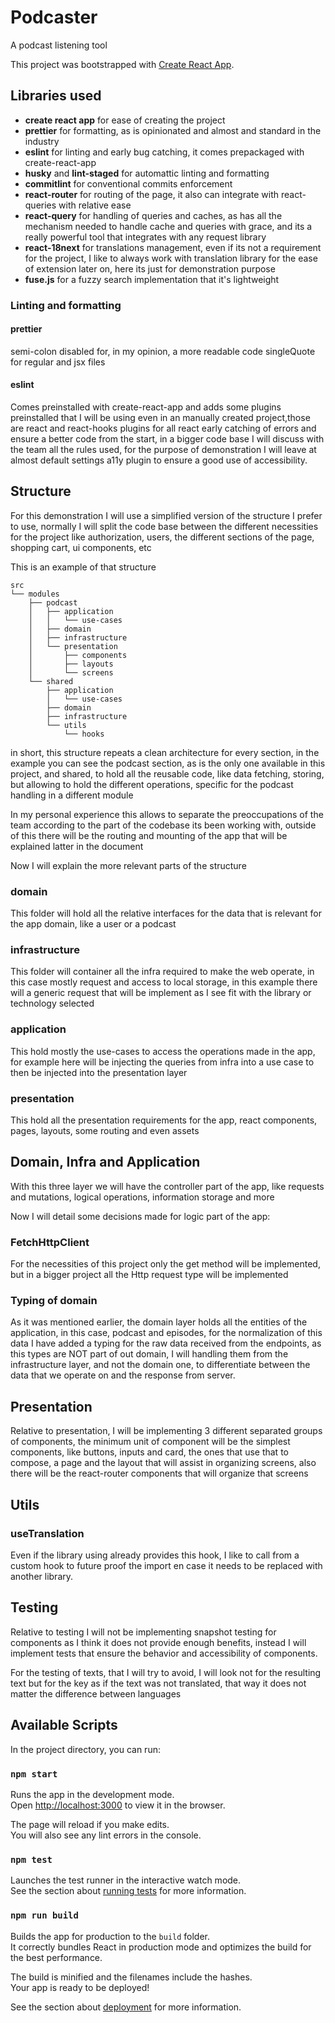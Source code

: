 # Podcaster

A podcast listening tool

This project was bootstrapped with [Create React App](https://github.com/facebook/create-react-app).

## Libraries used

- **create react app** for ease of creating the project
- **prettier** for formatting, as is opinionated and almost and standard in the industry
- **eslint** for linting and early bug catching, it comes prepackaged with create-react-app
- **husky** and **lint-staged** for automattic linting and formatting
- **commitlint** for conventional commits enforcement
- **react-router** for routing of the page, it also can integrate with react-queries with relative ease
- **react-query** for handling of queries and caches, as has all the mechanism needed to handle cache and queries with grace, and its a really powerful tool that integrates with any request library
- **react-18next** for translations management, even if its not a requirement for the project, I like to always work with translation library for the ease of extension later on, here its just for demonstration purpose
- **fuse.js** for a fuzzy search implementation that it's lightweight

### Linting and formatting

#### prettier

semi-colon disabled for, in my opinion, a more readable code
singleQuote for regular and jsx files

#### eslint

Comes preinstalled with create-react-app and adds some plugins preinstalled that I will be using even in an manually created project,those are
react and react-hooks plugins for all react early catching of errors and ensure a better code from the start, in a bigger code base I will discuss with the team all the rules used, for the purpose of demonstration I will leave at almost default settings
a11y plugin to ensure a good use of accessibility.

## Structure

For this demonstration I will use a simplified version of the structure I prefer to use, normally I will split the code base between the different necessities for the project like authorization, users, the different sections of the page, shopping cart, ui components, etc

This is an example of that structure

```
src
└── modules
    ├── podcast
    │   ├── application
    │   │   └── use-cases
    │   ├── domain
    │   ├── infrastructure
    │   └── presentation
    │       ├── components
    │       ├── layouts
    │       └── screens
    └── shared
        ├── application
        │   └── use-cases
        ├── domain
        ├── infrastructure
        └── utils
            └── hooks
```

in short, this structure repeats a clean architecture for every section, in the example you can see the podcast section, as is the only one available in this project, and shared, to hold all the reusable code, like data fetching, storing, but allowing to hold the different operations, specific for the podcast handling in a different module

In my personal experience this allows to separate the preoccupations of the team according to the part of the codebase its been working with, outside of this there will be the routing and mounting of the app that will be explained latter in the document

Now I will explain the more relevant parts of the structure

### domain

This folder will hold all the relative interfaces for the data that is relevant for the app domain, like a user or a podcast

### infrastructure

This folder will container all the infra required to make the web operate, in this case mostly request and access to local storage, in this example there will a generic request that will be implement as I see fit with the library or technology selected

### application

This hold mostly the use-cases to access the operations made in the app, for example here will be injecting the queries from infra into a use case to then be injected into the presentation layer

### presentation

This hold all the presentation requirements for the app, react components, pages, layouts, some routing and even assets

## Domain, Infra and Application

With this three layer we will have the controller part of the app, like requests and mutations, logical operations, information storage and more

Now I will detail some decisions made for logic part of the app:

### FetchHttpClient

For the necessities of this project only the get method will be implemented, but in a bigger project all the Http request type will be implemented

### Typing of domain

As it was mentioned earlier, the domain layer holds all the entities of the application, in this case, podcast and episodes, for the normalization of this data I have added a typing for the raw data received from the endpoints, as this types are NOT part of out domain, I will handling them from the infrastructure layer, and not the domain one, to differentiate between the data that we operate on and the response from server.

## Presentation

Relative to presentation, I will be implementing 3 different separated groups of components, the minimum unit of component will be the simplest components, like buttons, inputs and card, the ones that use that to compose, a page and the layout that will assist in organizing screens, also there will be the react-router components that will organize that screens

## Utils

### useTranslation

Even if the library using already provides this hook, I like to call from a custom hook to future proof the import en case it needs to be replaced with another library.

## Testing

Relative to testing I will not be implementing snapshot testing for components as I think it does not provide enough benefits, instead I will implement tests that ensure the behavior and accessibility of components.

For the testing of texts, that I will try to avoid, I will look not for the resulting text but for the key as if the text was not translated, that way it does not matter the difference between languages

## Available Scripts

In the project directory, you can run:

### `npm start`

Runs the app in the development mode.\
Open [http://localhost:3000](http://localhost:3000) to view it in the browser.

The page will reload if you make edits.\
You will also see any lint errors in the console.

### `npm test`

Launches the test runner in the interactive watch mode.\
See the section about [running tests](https://facebook.github.io/create-react-app/docs/running-tests) for more information.

### `npm run build`

Builds the app for production to the `build` folder.\
It correctly bundles React in production mode and optimizes the build for the best performance.

The build is minified and the filenames include the hashes.\
Your app is ready to be deployed!

See the section about [deployment](https://facebook.github.io/create-react-app/docs/deployment) for more information.

```

```
